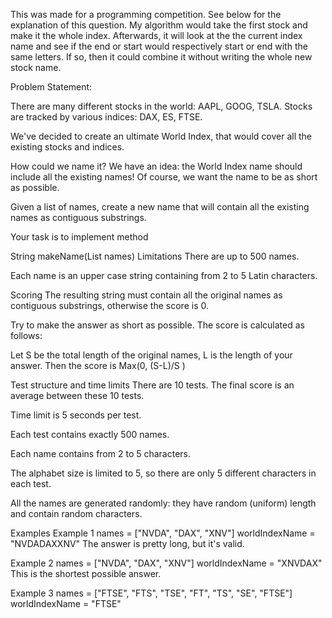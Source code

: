 This was made for a programming competition. See below for the explanation of this question. 
My algorithm would take the first stock and make it the whole index. Afterwards, it will look at the the current index name and see if the end or start would respectively start or end with the same letters. If so, then it could combine it without writing the whole new stock name. 

Problem Statement:

There are many different stocks in the world: AAPL, GOOG, TSLA. Stocks are tracked by various indices: DAX, ES, FTSE.

We've decided to create an ultimate World Index, that would cover all the existing stocks and indices.

How could we name it? We have an idea: the World Index name should include all the existing names! Of course, we want the name to be as short as possible.

Given a list of names, create a new name that will contain all the existing names as contiguous substrings.

Your task is to implement method

String makeName(List<String> names)
Limitations
There are up to 500 names.

Each name is an upper case string containing from 2 to 5 Latin characters.

Scoring
The resulting string must contain all the original names as contiguous substrings, otherwise the score is 0.

Try to make the answer as short as possible. The score is calculated as follows:

Let S be the total length of the original names, L is the length of your answer. Then the score is Max(0, (S-L)/S )

Test structure and time limits
There are 10 tests. The final score is an average between these 10 tests.

Time limit is 5 seconds per test.

Each test contains exactly 500 names.

Each name contains from 2 to 5 characters.

The alphabet size is limited to 5, so there are only 5 different characters in each test.

All the names are generated randomly: they have random (uniform) length and contain random characters.

Examples
Example 1
names = ["NVDA", "DAX", "XNV"]
worldIndexName = "NVDADAXXNV"
The answer is pretty long, but it's valid.

Example 2
names = ["NVDA", "DAX", "XNV"]
worldIndexName = "XNVDAX"
This is the shortest possible answer.

Example 3
names = ["FTSE", "FTS", "TSE", "FT", "TS", "SE", "FTSE"]
worldIndexName = "FTSE"
